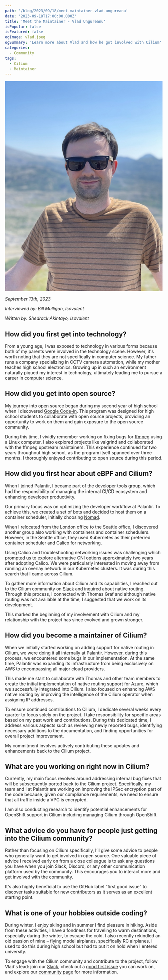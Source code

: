 ```yaml
---
path: '/blog/2023/09/18/meet-maintainer-vlad-ungureanu'
date: '2023-09-18T17:00:00.000Z'
title: 'Meet the Maintainer - Vlad Ungureanu'
isPopular: false
isFeatured: false
ogImage: vlad.jpeg
ogSummary: 'Learn more about Vlad and how he got involved with Cilium'
categories:
  - Community
tags:
  - Cilium
  - Maintainer
---
```


![Vlad Ungureanu](vlad.jpeg)

_September 13th, 2023_

_Interviewed by: Bill Mulligan, Isovalent_

_Written by: Shedrack Akintayo, Isovalent_

## How did you first get into technology?

From a young age, I was exposed to technology in various forms because both of my parents were involved in the technology scene. However, it's worth noting that they are not specifically in computer science. My father runs a company specializing in CCTV camera automation, while my mother teaches high school electronics. Growing up in such an environment naturally piqued my interest in technology, ultimately leading me to pursue a career in computer science.

## How did you get into open source?

My journey into open source began during my second year of high school when I discovered [Google Code-in](https://codein.withgoogle.com/). This program was designed for high school students to collaborate with open source projects, providing an opportunity to work on them and gain exposure to the open source community.

During this time, I vividly remember working on fixing bugs for [ffmpeg](https://www.ffmpeg.org/) using a Linux computer. I also explored projects like valgrind and collaborated with the ffmpeg upstream maintainers. This experience continued for two years throughout high school, as the program itself spanned over three months. I thoroughly enjoyed contributing to open source during this period.

## How did you first hear about eBPF and Cilium?

When I joined Palantir, I became part of the developer tools group, which had the responsibility of managing the internal CI/CD ecosystem and enhancing developer productivity.

Our primary focus was on optimizing the developer workflow at Palantir. To achieve this, we created a set of bots and decided to host them on a container scheduler, initially choosing [Nomad](https://www.nomadproject.io/).

When I relocated from the London office to the Seattle office, I discovered another group also working with containers and container schedulers. However, in the Seattle office, they used Kubernetes as their preferred container scheduler and Calico for networking.

Using Calico and troubleshooting networking issues was challenging which prompted us to explore alternative CNI options approximately two years after adopting Calico. We were particularly interested in moving away from running an overlay network in our Kubernetes clusters. It was during this search that I came across Cilium.

To gather more information about Cilium and its capabilities, I reached out to the Cilium community on [Slack](https://cilium.herokuapp.com/) and inquired about native routing. Through this process, I connected with Thomas Graf and although native routing was not available at the time, I suggested that we work on its development.

This marked the beginning of my involvement with Cilium and my relationship with the project has since evolved and grown stronger.

## How did you become a maintainer of Cilium?

When we initially started working on adding support for native routing in Cilium, we were doing it all internally at Palantir. However, during this process, we encountered some bugs in our implementation. At the same time, Palantir was expanding its infrastructure from being exclusively on AWS to encompassing all major cloud providers.

This made me start to collaborate with Thomas and other team members to create the initial implementation of native routing support for Azure, which we successfully integrated into Cilium. I also focused on enhancing AWS native routing by improving the intelligence of the Cilium operator when assigning IP addresses.

To ensure continued contributions to Cilium, I dedicate several weeks every quarter to focus solely on the project. I take responsibility for specific areas based on my past work and contributions. During this dedicated time, I address various aspects such as reviewing newly reported bugs, identifying necessary additions to the documentation, and finding opportunities for overall project improvement.

My commitment involves actively contributing these updates and enhancements back to the Cilium project.

## What are you working on right now in Cilium?

Currently, my main focus revolves around addressing internal bug fixes that will be subsequently ported back to the Cilium project. Specifically, my team and I at Palantir are working on improving the IPSec encryption part of the code because, given our compliance requirements, we need to ensure that all traffic inside a VPC is encrypted.

I am also conducting research to identify potential enhancements for OpenShift support in Cilium including managing Cilium through OpenShift.

## What advice do you have for people just getting into the Cilium community?

Rather than focusing on Cilium specifically, I’ll give some advice to people who generally want to get involved in open source. One valuable piece of advice I received early on from a close colleague is to ask any questions you have when you join Slack, Discord, or any other communication platform used by the community. This encourages you to interact more and get involved with the community.

It's also highly beneficial to use the GitHub label "first good issue" to discover tasks suitable for new contributors as it serves as an excellent starting point.

## What is one of your hobbies outside coding?

During winter, I enjoy skiing and in summer I find pleasure in hiking. Aside from these activities, I have a fondness for traveling to warm destinations, especially during the winter, to escape the cold. I also recently rekindled an old passion of mine – flying model airplanes, specifically RC airplanes. I used to do this during high school but had to put it on hold when I entered university.

To engage with the Cilium community and contribute to the project, follow Vlad's lead: join our [Slack](https://cilium.herokuapp.com/), check out a [good first issue](https://github.com/cilium/cilium/issues?q=is%3Aopen+is%3Aissue+label%3Agood-first-issue) you can work on, and explore our [community page](https://cilium.io/get-involved/) for more information.
